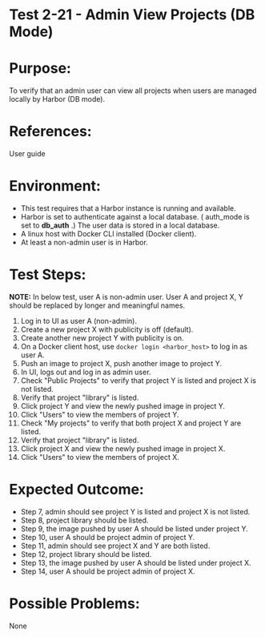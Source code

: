 Test 2-21 - Admin View Projects (DB Mode)
=======

# Purpose:

To verify that an admin user can view all projects when users are managed locally by Harbor (DB mode).

# References:
User guide

# Environment:
* This test requires that a Harbor instance is running and available.
* Harbor is set to authenticate against a local database. ( auth_mode is set to **db_auth** .) The user data is stored in a local database.
* A linux host with Docker CLI installed (Docker client).
* At least a non-admin user is in Harbor.

# Test Steps:

**NOTE:**
In below test, user A is non-admin user. User A and project X, Y should be replaced by longer and meaningful names.

1. Log in to UI as user A (non-admin).
2. Create a new project X with publicity is off (default).
3. Create another new project Y with publicity is on.
4. On a Docker client host, use `docker login <harbor_host>` to log in as user A.
5. Push an image to project X, push another image to project Y.
6. In UI, logs out and log in as admin user.
7. Check "Public Projects" to verify that project Y is listed and project X is not listed.
8. Verify that project "library" is listed.
9. Click project Y and view the newly pushed image in project Y.
10. Click "Users" to view the members of project Y.
11. Check "My projects" to verify that both project X and project Y are listed.
12. Verify that project "library" is listed.
13. Click project X and view the newly pushed image in project X.
14. Click "Users" to view the members of project X.

# Expected Outcome:
* Step 7, admin should see project Y is listed and project X is not listed.
* Step 8, project library should be listed.
* Step 9, the image pushed by user A should be listed under project Y.
* Step 10, user A should be project admin of project Y.
* Step 11, admin should see project X and Y are both listed.
* Step 12, project library should be listed.
* Step 13, the image pushed by user A should be listed under project X.
* Step 14, user A should be project admin of project X.

# Possible Problems:
None